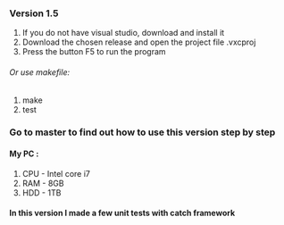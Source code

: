 ### Version 1.5
1. If you do not have visual studio, download and install it 
2. Download the chosen release and open the project file .vxcproj
3. Press the button F5 to run the program
###### Or use makefile:
1. make
2. test

### Go to master to find out how to use this version step by step

#### My PC :
1. CPU - Intel core i7
2. RAM - 8GB
3. HDD - 1TB

#### In this version I made a few unit tests with catch framework
